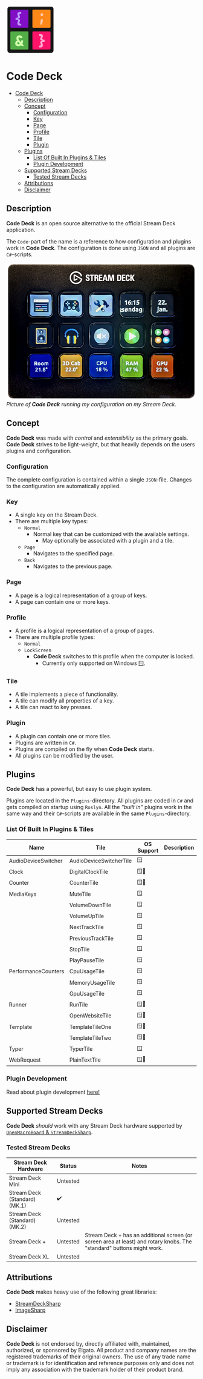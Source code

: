 ![Alt text](Images/icon-128.png) 

# Code Deck

- [Code Deck](#code-deck)
  - [Description](#description)
  - [Concept](#concept)
    - [Configuration](#configuration)
    - [Key](#key)
    - [Page](#page)
    - [Profile](#profile)
    - [Tile](#tile)
    - [Plugin](#plugin)
  - [Plugins](#plugins)
    - [List Of Built In Plugins \& Tiles](#list-of-built-in-plugins--tiles)
    - [Plugin Development](#plugin-development)
  - [Supported Stream Decks](#supported-stream-decks)
    - [Tested Stream Decks](#tested-stream-decks)
  - [Attributions](#attributions)
  - [Disclaimer](#disclaimer)


## Description

**Code Deck** is an open source alternative to the official Stream Deck application.

The `Code`-part of the name is a reference to how configuration and plugins work in **Code Deck**. The configuration is done using `JSON` and all plugins are `C#`-scripts.

![Alt text](Screenshots/00-streamdeck.png)
*Picture of **Code Deck** running my configuration on my Stream Deck.*

## Concept

**Code Deck** was made with *control* and *extensibility* as the primary goals. **Code Deck** strives to be light-weight, but that heavily depends on the users plugins and configuration.

### Configuration
The complete configuration is contained within a single `JSON`-file. Changes to the configuration are automatically applied.

### Key
- A single key on the Stream Deck.
- There are multiple key types:
  - `Normal`
    - Normal key that can be customized with the available settings.
      - May optionally be associated with a plugin and a tile.
  - `Page`
    - Navigates to the specified page.
  - `Back`
    - Navigates to the previous page.

### Page
- A page is a logical representation of a group of keys.
- A page can contain one or more keys.

### Profile
- A profile is a logical representation of a group of pages.
- There are multiple profile types:
  - `Normal`
  - `LockScreen`
    - **Code Deck** switches to this profile when the computer is locked.
      - Currently only supported on Windows 🪟.

### Tile
- A tile implements a piece of functionality.
- A tile can modify all properties of a key.
- A tile can react to key presses.

### Plugin
- A plugin can contain one or more tiles.
- Plugins are written in `C#`.
- Plugins are compiled on the fly when **Code Deck** starts.
- All plugins can be modified by the user.


## Plugins

**Code Deck** has a powerful, but easy to use plugin system.

Plugins are located in the `Plugins`-directory. All plugins are coded in `C#` and gets compiled on startup using `Roslyn`. All the *"built in"* plugins work in the same way and their `C#`-scripts are available in the same `Plugins`-directory.

### List Of Built In Plugins & Tiles

| Name                | Tile                    | OS Support | Description |
|---------------------|-------------------------|------------|-------------|
| AudioDeviceSwitcher | AudioDeviceSwitcherTile | 🪟        |             |
| Clock               | DigitalClockTile        | 🪟🐧      |             |
| Counter             | CounterTile             | 🪟🐧      |             |
| MediaKeys           | MuteTile                | 🪟        |             |
|                     | VolumeDownTile          | 🪟        |             |
|                     | VolumeUpTile            | 🪟        |             |
|                     | NextTrackTile           | 🪟        |             |
|                     | PreviousTrackTile       | 🪟        |             |
|                     | StopTile                | 🪟        |             |
|                     | PlayPauseTile           | 🪟        |             |
| PerformanceCounters | CpuUsageTile            | 🪟        |             |
|                     | MemoryUsageTile         | 🪟        |             |
|                     | GpuUsageTile            | 🪟        |             |
| Runner              | RunTile                 | 🪟🐧      |             |
|                     | OpenWebsiteTile         | 🪟🐧      |             |
| Template            | TemplateTileOne         | 🪟🐧      |             |
|                     | TemplateTileTwo         | 🪟🐧      |             |
| Typer               | TyperTile               | 🪟        |             |
| WebRequest          | PlainTextTile           | 🪟🐧      |             |


### Plugin Development
Read about plugin development [here!](CodeDeck.Plugins/Plugins/)


## Supported Stream Decks

**Code Deck** *should* work with any Stream Deck hardware supported by [`OpenMacroBoard` & `StreamDeckSharp`](https://github.com/OpenMacroBoard/StreamDeckSharp).

### Tested Stream Decks

| Stream Deck Hardware          | Status     | Notes                                    |
|-------------------------------|------------|------------------------------------------|
| Stream Deck Mini              | Untested   |                                          |
| Stream Deck (Standard) (MK.1) | ✔️         |                                          |
| Stream Deck (Standard) (MK.2) | Untested   |                                          |
| Stream Deck +                 | Untested   | Stream Deck + has an additional screen (or screen area at least) and rotary knobs. The "standard" buttons might work. |
| Stream Deck XL                | Untested   |                                          |


## Attributions

**Code Deck** makes heavy use of the following great libraries:
- [StreamDeckSharp](https://github.com/OpenMacroBoard/StreamDeckSharp)
- [ImageSharp](https://github.com/SixLabors/ImageSharp)


## Disclaimer
**Code Deck** is not endorsed by, directly affiliated with, maintained, authorized, or sponsored by Elgato. All product and company names are the registered trademarks of their original owners. The use of any trade name or trademark is for identification and reference purposes only and does not imply any association with the trademark holder of their product brand.
